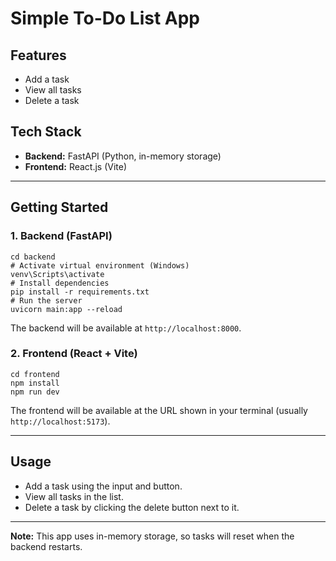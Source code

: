 # Simple To-Do List App

## Features
- Add a task
- View all tasks
- Delete a task

## Tech Stack
- **Backend:** FastAPI (Python, in-memory storage)
- **Frontend:** React.js (Vite)

---

## Getting Started

### 1. Backend (FastAPI)

```
cd backend
# Activate virtual environment (Windows)
venv\Scripts\activate
# Install dependencies
pip install -r requirements.txt
# Run the server
uvicorn main:app --reload
```

The backend will be available at `http://localhost:8000`.

### 2. Frontend (React + Vite)

```
cd frontend
npm install
npm run dev
```

The frontend will be available at the URL shown in your terminal (usually `http://localhost:5173`).

---

## Usage
- Add a task using the input and button.
- View all tasks in the list.
- Delete a task by clicking the delete button next to it.

---

**Note:** This app uses in-memory storage, so tasks will reset when the backend restarts. 